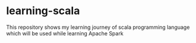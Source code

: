 # learning-scala
This repository shows my learning journey of scala programming language which will be used while learning Apache Spark
